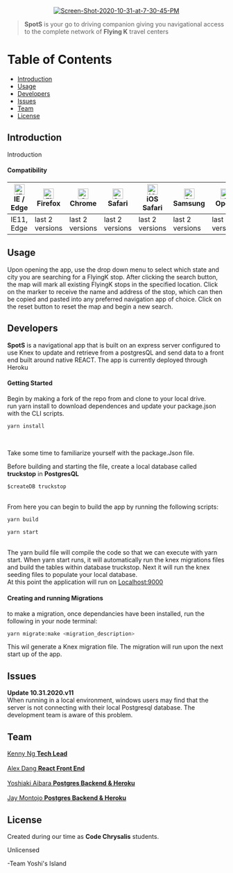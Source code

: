 <p align="center"><a href="https://ibb.co/6YhHJs4"><img src="https://i.ibb.co/G7wW3PV/Screen-Shot-2020-10-31-at-7-30-45-PM.png" alt="Screen-Shot-2020-10-31-at-7-30-45-PM" border="0"></a></p>

><b>SpotS</b> is your go to driving companion giving you navigational access to the complete network of <b>Flying K</b> travel centers

# Table of Contents
  * [Introduction](#Introduction)
  * [Usage](#Usage)
  * [Developers](#Developers)
  * [Issues](#Issues)
  * [Team](#Team)
  * [License](#License)

## Introduction

Introduction

#### Compatibility

| [<img src="https://raw.githubusercontent.com/alrra/browser-logos/master/src/edge/edge_48x48.png" alt="IE / Edge" width="24px" height="24px" />](http://godban.github.io/browsers-support-badges/)<br/>IE / Edge | [<img src="https://raw.githubusercontent.com/alrra/browser-logos/master/src/firefox/firefox_48x48.png" alt="Firefox" width="24px" height="24px" />](http://godban.github.io/browsers-support-badges/)<br/>Firefox | [<img src="https://raw.githubusercontent.com/alrra/browser-logos/master/src/chrome/chrome_48x48.png" alt="Chrome" width="24px" height="24px" />](http://godban.github.io/browsers-support-badges/)<br/>Chrome | [<img src="https://raw.githubusercontent.com/alrra/browser-logos/master/src/safari/safari_48x48.png" alt="Safari" width="24px" height="24px" />](http://godban.github.io/browsers-support-badges/)<br/>Safari | [<img src="https://raw.githubusercontent.com/alrra/browser-logos/master/src/safari-ios/safari-ios_48x48.png" alt="iOS Safari" width="24px" height="24px" />](http://godban.github.io/browsers-support-badges/)<br/>iOS Safari | [<img src="https://raw.githubusercontent.com/alrra/browser-logos/master/src/samsung-internet/samsung-internet_48x48.png" alt="Samsung" width="24px" height="24px" />](http://godban.github.io/browsers-support-badges/)<br/>Samsung | [<img src="https://raw.githubusercontent.com/alrra/browser-logos/master/src/opera/opera_48x48.png" alt="Opera" width="24px" height="24px" />](http://godban.github.io/browsers-support-badges/)<br/>Opera |
| --------- | --------- | --------- | --------- | --------- | --------- | --------- |
| IE11, Edge| last 2 versions| last 2 versions| last 2 versions| last 2 versions| last 2 versions| last 2 versions


## Usage

Upon opening the app, use the drop down menu to select which state and city you are searching for a FlyingK stop.  After clicking the search button, the map will mark all existing FlyingK stops in the specified location. Click on the marker to receive the name and address of the stop, which can then be copied and pasted into any preferred navigation app of choice.  Click on the reset button to reset the map and begin a new search.


## Developers

<b>SpotS</b> is a navigational app that is built on an express server configured to use Knex to update and retrieve from a postgresQL and send data to a front end built around native REACT. The app is currently deployed through Heroku


#### Getting Started

Begin by making a fork of the repo from <link> and clone to your local drive. 
<br>
run yarn install to download dependences and update your package.json with the CLI scripts.
<br>

```bash
yarn install
```
<br>

Take some time to familiarize yourself with the package.Json file.
<br>

Before building and starting the file, create a local database called <b>truckstop</b> in <b>PostgresQL</b>
<br>

```
$createDB truckstop
```
<br>
From here you can begin to build the app by running the following scripts:
<br>

```bash
yarn build
```

```bash
yarn start
```
<br>
The yarn build file will compile the code so that we can execute with yarn start. When yarn start runs, it will automatically run the knex migrations files and build the tables within database truckstop. Next it will run the knex seeding files to populate your local database. 
<br>
At this point the application will run on <a href= "http://localhost:9000/">Localhost:9000 </a>
<br>

#### Creating and running Migrations
to make a migration, once dependancies have been installed, run the following in your node terminal:

```bash
yarn migrate:make <migration_description>
```

This wil generate a Knex migration file. The migration will run upon the next start up of the app.


## Issues

<b>Update 10.31.2020.v11</b>
<br>
 When running in a local environment, windows users may find that the server is not connecting with their local Postgresql database. The development team is aware of this problem. 

## Team

<a href= "https://github.com/kenny01123" >Kenny Ng <b>Tech Lead</b></a>
<br>
<br>
<a href= "https://github.com/alexdang1993374">Alex Dang <b> React Front End</b></a>
<br>
<br>
<a href= "https://github.com/Yoshi106">Yoshiaki Aibara <b>Postgres Backend & Heroku</b></a>
<br>
<br>
<a href="https://github.com/Jaymontojo673">Jay Montojo <b>Postgres Backend & Heroku</b></a>


## License

Created during our time as <b>Code Chrysalis</b> students.

Unlicensed

-Team Yoshi's Island
